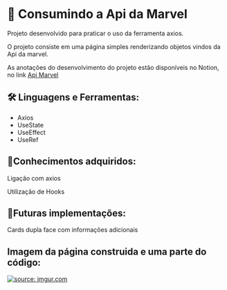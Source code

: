 <h1>  🚀 Consumindo a Api da Marvel </h1> 

<p>Projeto desenvolvido para praticar o uso da ferramenta axios.</p>
<p> O projeto consiste em uma página simples renderizando objetos vindos da Api da marvel.</p>

<p>As anotações do desenvolvimento do projeto estão disponíveis no Notion, no link <a href="https://freezing-shawl-ed6.notion.site/Consumindo-a-API-da-Marvel-c72d5ed4bcc04be7a7461ef4939cd67b">Api Marvel</a> </p>

 <h2>🛠 Linguagens e Ferramentas:</h2>
<ul><li>Axios</li>
    <li>UseState</li>
    <li>UseEffect</li>
    <li>UseRef</li>
    </ul>
 
 
<h2>📝Conhecimentos adquiridos:</h2>
 
 <p>Ligação com axios</p>
 <p>Utilização de Hooks</p>
 
 <h2>📝Futuras implementações:</h2>
 
 <p>Cards dupla face com informações adicionais </p>
 
 <h2>Imagem da página construida e uma parte do código:</h2>
 
<a href="https://imgur.com/SdGyjc2"><img src="https://i.imgur.com/SdGyjc2.png" title="source: imgur.com" /></a>
